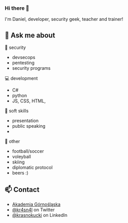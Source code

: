 ### Hi there 👋

I'm Daniel, developer, security geek, teacher and trainer! 

## 💬 Ask me about

🔐 security
- devsecops
- pentesting
- security programs

💻 development
- C#
- python
- JS, CSS, HTML,

💁 soft skills
- presentation
- public speaking
-

🍻 other
- football/soccer
- voleyball
- skiing
- diplomatic protocol
- beers :) 

## 📫 Contact
- [Akademia Górnośląska](daniel.krasnokucki@ag.pl)
- [@kr4sn4l](https://twitter.com/kr4sn4l) on Twitter
- [@krasnokucki](https://linkedin.com/in/krasnokucki) on LinkedIn

<!--
**dkrasnokucki/dkrasnokucki** is a ✨ _special_ ✨ repository because its `README.md` (this file) appears on your GitHub profile.

Here are some ideas to get you started:

- 🔭 I’m currently working on ...
- 🌱 I’m currently learning ...
- 👯 I’m looking to collaborate on ...
- 🤔 I’m looking for help with ...
- 💬 Ask me about ...
- 📫 How to reach me: ...
- 😄 Pronouns: ...
- ⚡ Fun fact: ...
-->
